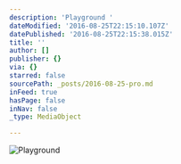 ```yaml
---
description: 'Playground '
dateModified: '2016-08-25T22:15:10.107Z'
datePublished: '2016-08-25T22:15:38.015Z'
title: ''
author: []
publisher: {}
via: {}
starred: false
sourcePath: _posts/2016-08-25-pro.md
inFeed: true
hasPage: false
inNav: false
_type: MediaObject

---
```

![Playground ](https://the-grid-user-content.s3-us-west-2.amazonaws.com/1d5338ac-1973-44ea-9aea-61fde5213ac0.jpg)